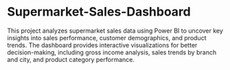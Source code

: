 # Supermarket-Sales-Dashboard
This project analyzes supermarket sales data using Power BI to uncover key insights into sales performance, customer demographics, and product trends. The dashboard provides interactive visualizations for better decision-making, including gross income analysis, sales trends by branch and city, and product category performance.
